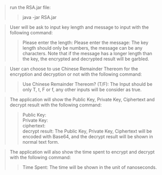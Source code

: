 >run the RSA.jar file: 
>>	java -jar RSA.jar

>User will be ask to input key length and message to input with the following command:
>>	Please enter the length: 
>>	Please enter the message: 
>The key length should only be numbers, the message can be any characters.
>Note that if the message has a longer length than the key, the encrypted and decrypted result will be garbled.

>User can choose to use Chinese Remainder Thereom for the encryption and decryption or not with the following command:
>>	Use Chinese Remainder Thereom? (T/F):
>The Input should be only T, t, F or f, any other inputs will be consider as true.

>The application will show the Public Key, Private Key, Ciphertext and decrypt result with the following command:
>>	Public Key: 	
>>	Private Key: 	
>>	ciphertext: 	
>>	decrypt result: 
>The Public Key, Private Key, Ciphertext will be encoded with Base64, and the decrypt result will be shown in normal text form.

>The application will also show the time spent to encrypt and decrypt with the following command:
>>	Time Spent:
>The time will be shown in the unit of nanoseconds.
	
